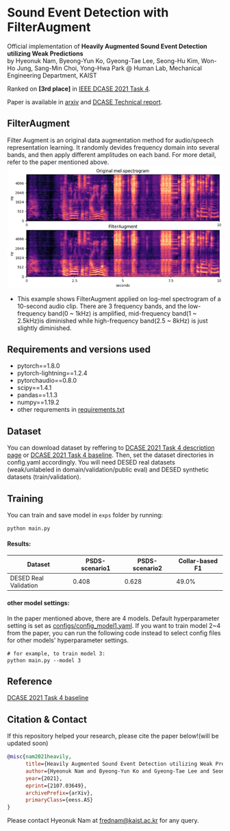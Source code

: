 # Sound Event Detection with FilterAugment

Official implementation of **Heavily Augmented Sound Event Detection utilizing Weak Predictions**<br>
by Hyeonuk Nam, Byeong-Yun Ko, Gyeong-Tae Lee, Seong-Hu Kim, Won-Ho Jung, Sang-Min Choi, Yong-Hwa Park @ Human Lab, Mechanical Engineering Department, KAIST

Ranked on **[3rd place]** in [IEEE DCASE 2021 Task 4](http://dcase.community/challenge2021/task-sound-event-detection-and-separation-in-domestic-environments-results).

Paper is available in [arxiv](https://arxiv.org/abs/2107.03649) and [DCASE Technical report](http://dcase.community/documents/challenge2021/technical_reports/DCASE2021_Nam_41_t4.pdf).

## FilterAugment
Filter Augment is an original data augmentation method for audio/speech representation learning. It randomly devides frequency domain into several bands, and then apply different amplitudes on each band. For more detail, refer to the paper mentioned above.<br>
![](./utils/FilterAugment_example.png)<br>
- This example shows FilterAugment applied on log-mel spectrogram of a 10-second audio clip. There are 3 frequency bands, and the low-frequency band(0 ~ 1kHz) is amplified, mid-frequency band(1 ~ 2.5kHz)is diminished while high-frequency band(2.5 ~ 8kHz) is just slightly diminished.

## Requirements and versions used
- pytorch==1.8.0
- pytorch-lightning==1.2.4
- pytorchaudio==0.8.0
- scipy==1.4.1
- pandas==1.1.3
- numpy==1.19.2
- other requrements in [requirements.txt](./requirements.txt)


## Dataset
You can download dataset by reffering to [DCASE 2021 Task 4 description page](http://dcase.community/challenge2021/task-sound-event-detection-and-separation-in-domestic-environments) or [DCASE 2021 Task 4 baseline](https://github.com/DCASE-REPO/DESED_task). Then, set the dataset directories in config.yaml accordingly. You will need DESED real datasets (weak/unlabeled in domain/validation/public eval) and DESED synthetic datasets (train/validation).

## Training
You can train and save model in `exps` folder by running:
```shell
python main.py
```

#### Results:

Dataset              | PSDS-scenario1 | PSDS-scenario2 | Collar-based F1
---------------------|----------------|----------------|-----------------
DESED Real Validation| 0.408          | 0.628          | 49.0%

#### other model settings:
In the paper mentioned above, there are 4 models. Default hyperparameter setting is set as [configs/config_model1.yaml](./configs/config_model1.yaml). If you want to train model 2~4 from the paper, you can run the following code instead to select config files for other models' hyperparameter settings.
```shell
# for example, to train model 3:
python main.py --model 3
```

## Reference
[DCASE 2021 Task 4 baseline](https://github.com/DCASE-REPO/DESED_task)

## Citation & Contact
If this repository helped your research, please cite the paper below!(will be updated soon)
```bib
@misc{nam2021heavily,
      title={Heavily Augmented Sound Event Detection utilizing Weak Predictions}, 
      author={Hyeonuk Nam and Byeong-Yun Ko and Gyeong-Tae Lee and Seong-Hu Kim and Won-Ho Jung and Sang-Min Choi and Yong-Hwa Park},
      year={2021},
      eprint={2107.03649},
      archivePrefix={arXiv},
      primaryClass={eess.AS}
}
```
Please contact Hyeonuk Nam at frednam@kaist.ac.kr for any query.

